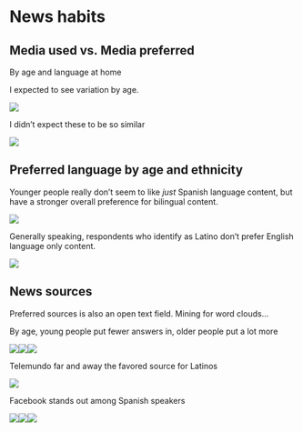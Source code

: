 News habits
================

## Media used vs. Media preferred

By age and language at home

I expected to see variation by age.

![](news_habits_files/figure-gfm/unnamed-chunk-6-1.png)<!-- -->

I didn’t expect these to be so similar

![](news_habits_files/figure-gfm/unnamed-chunk-7-1.png)<!-- -->

## Preferred language by age and ethnicity

Younger people really don’t seem to like *just* Spanish language
content, but have a stronger overall preference for bilingual content.

![](news_habits_files/figure-gfm/unnamed-chunk-9-1.png)<!-- -->

Generally speaking, respondents who identify as Latino don’t prefer
English language only content.

![](news_habits_files/figure-gfm/unnamed-chunk-11-1.png)<!-- -->

## News sources

Preferred sources is also an open text field. Mining for word clouds…

By age, young people put fewer answers in, older people put a lot more

![](news_habits_files/figure-gfm/unnamed-chunk-14-1.png)<!-- -->![](news_habits_files/figure-gfm/unnamed-chunk-14-2.png)<!-- -->![](news_habits_files/figure-gfm/unnamed-chunk-14-3.png)<!-- -->

Telemundo far and away the favored source for Latinos

![](news_habits_files/figure-gfm/unnamed-chunk-15-1.png)<!-- -->

Facebook stands out among Spanish speakers

![](news_habits_files/figure-gfm/unnamed-chunk-16-1.png)<!-- -->![](news_habits_files/figure-gfm/unnamed-chunk-16-2.png)<!-- -->![](news_habits_files/figure-gfm/unnamed-chunk-16-3.png)<!-- -->

